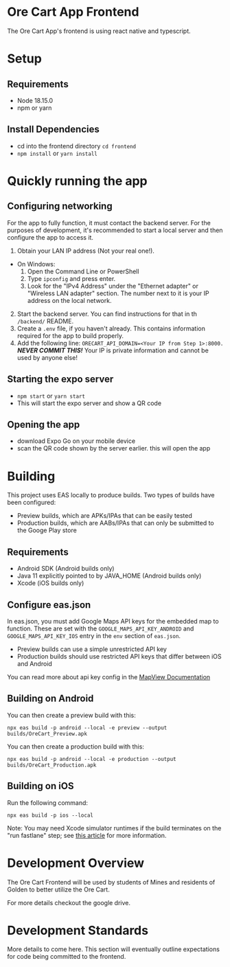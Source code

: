 # Ore Cart App Frontend

The Ore Cart App's frontend is using react native and typescript.

# Setup

## Requirements
- Node 18.15.0 
- npm or yarn

## Install Dependencies
- cd into the frontend directory `cd frontend`
- `npm install` or `yarn install`

# Quickly running the app

## Configuring networking
For the app to fully function, it must contact the backend server. For the purposes of development, it's recommended
to start a local server and then configure the app to access it.

1. Obtain your LAN IP address (Not your real one!).
  - On Windows:
    1. Open the Command Line or PowerShell
    2. Type `ipconfig` and press enter.
    3. Look for the "IPv4 Address" under the "Ethernet adapter" or "Wireless LAN adapter" section. The number next to
    it is your IP address on the local network.
2. Start the backend server. You can find instructions for that in th `/backend/` README.
3. Create a `.env` file, if you haven't already. This contains information required for the app to build properly.
4. Add the following line: `ORECART_API_DOMAIN=<Your IP from Step 1>:8000.` ***NEVER COMMIT THIS!*** Your IP is
private information and cannot be used by anyone else!

## Starting the expo server
- `npm start` or `yarn start`
- This will start the expo server and show a QR code

## Opening the app
- download Expo Go on your mobile device
- scan the QR code shown by the server earlier. this will open the app

# Building

This project uses EAS locally to produce builds. Two types of builds have been configured:
- Preview builds, which are APKs/IPAs that can be easily tested
- Production builds, which are AABs/IPAs that can only be submitted to the Googe Play store

## Requirements
- Android SDK (Android builds only)
- Java 11 explicitly pointed to by JAVA_HOME (Android builds only)
- Xcode (iOS builds only)

## Configure eas.json

In eas.json, you must add Google Maps API keys for the embedded map to function. These are set with
the `GOOGLE_MAPS_API_KEY_ANDROID` and `GOOGLE_MAPS_API_KEY_IOS` entry in the `env` section of `eas.json`.
- Preview builds can use a simple unrestricted API key
- Production builds should use restricted API keys that differ between iOS and Android

You can read more about api key config in the [MapView Documentation](https://docs.expo.dev/versions/latest/sdk/map-view/)

## Building on Android

You can then create a preview build with this:

```
npx eas build -p android --local -e preview --output builds/OreCart_Preview.apk
```

You can then create a production build with this:

```
npx eas build -p android --local -e production --output builds/OreCart_Production.apk
```

## Building on iOS

Run the following command:

```
npx eas build -p ios --local
```

Note: You may need Xcode simulator runtimes if the build terminates on the "run fastlane" step; see [this article](https://developer.apple.com/documentation/xcode/installing-additional-simulator-runtimes) for more information.

# Development Overview

The Ore Cart Frontend will be used by students of Mines and residents of Golden to better utilize the Ore Cart. 

For more details checkout the google drive.

# Development Standards

More details to come here. This section will eventually outline expectations for code being committed to the frontend.
